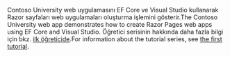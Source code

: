<span data-ttu-id="d4304-101">Contoso University web uygulamasını EF Core ve Visual Studio kullanarak Razor sayfaları web uygulamaları oluşturma işlemini gösterir.</span><span class="sxs-lookup"><span data-stu-id="d4304-101">The Contoso University web app demonstrates how to create Razor Pages web apps using EF Core and Visual Studio.</span></span> <span data-ttu-id="d4304-102">Öğretici serisinin hakkında daha fazla bilgi için bkz. [ilk öğreticide](xref:data/ef-rp/intro).</span><span class="sxs-lookup"><span data-stu-id="d4304-102">For information about the tutorial series, see [the first tutorial](xref:data/ef-rp/intro).</span></span>
